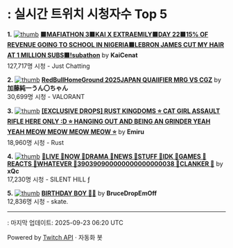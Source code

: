 # : 실시간 트위치 시청자수 Top 5

**1.** [![thumb](https://static-cdn.jtvnw.net/previews-ttv/live_user_kaicenat-320x180.jpg)](https://twitch.tv/KaiCenat)
**[🟥MAFIATHON 3🟥KAI X EXTRAEMILY🟥DAY 22🟥15% OF REVENUE GOING TO SCHOOL IN NIGERIA🟥LEBRON JAMES CUT MY HAIR AT 1 MILLION SUBS🟥!subathon](https://twitch.tv/KaiCenat)** by **KaiCenat**<br>127,717명 시청  - Just Chatting

**2.** [![thumb](https://static-cdn.jtvnw.net/previews-ttv/live_user_kato_junichi0817-320x180.jpg)](https://twitch.tv/加藤純一うん〇ちゃん)
**[RedBullHomeGround 2025JAPAN QUAlIFIER MRG VS CGZ](https://twitch.tv/加藤純一うん〇ちゃん)** by **加藤純一うん〇ちゃん**<br>30,699명 시청  - VALORANT

**3.** [![thumb](https://static-cdn.jtvnw.net/previews-ttv/live_user_emiru-320x180.jpg)](https://twitch.tv/Emiru)
**[[EXCLUSIVE DROPS] RUST KINGDOMS ⭐ CAT GIRL ASSAULT RIFLE HERE ONLY :D ⭐ HANGING OUT AND BEING AN GRINDER YEAH YEAH MEOW MEOW MEOW MEOW ⭐](https://twitch.tv/Emiru)** by **Emiru**<br>18,960명 시청  - Rust

**4.** [![thumb](https://static-cdn.jtvnw.net/previews-ttv/live_user_xqc-320x180.jpg)](https://twitch.tv/xQc)
**[🦾LIVE 🦾NOW 🦾DRAMA 🦾NEWS 🦾STUFF 🦾IDK 🦾GAMES 🦾REACTS 🦾WHATEVER 🦾390390900000000000000038 🦾CLANKER 🦾](https://twitch.tv/xQc)** by **xQc**<br>17,230명 시청  - SILENT HILL ƒ

**5.** [![thumb](https://static-cdn.jtvnw.net/previews-ttv/live_user_brucedropemoff-320x180.jpg)](https://twitch.tv/BruceDropEmOff)
**[BIRTHDAY BOY 🎈🎂](https://twitch.tv/BruceDropEmOff)** by **BruceDropEmOff**<br>12,836명 시청  - skate.


---
: 마지막 업데이트: 2025-09-23 06:20 UTC

Powered by [Twitch API](https://dev.twitch.tv/docs/api/reference) · 자동화 봇
